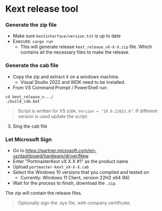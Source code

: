 # Kext release tool

### Generate the zip file
- Make sure `kextinterface/version.txt` is up to date
- Execute: `cargo run`  
  * This will generate release `kext_release_vX-X-X.zip` file. Which contains all the necessary files to make the release.  

### Generate the cab file
- Copy the zip and extract it on a windows machine.
  * Visual Studio 2022 and WDK need to be installed.
- From VS Command Prompt / PowerShell run:
```
cd kext_release_v.../
./build_cab.bat
```
> Script is written for VS `$SDK_Version = "10.0.22621.0"`. If different version is used update the script.

3. Sing the cab file

### Let Microsoft Sign
- Go to https://partner.microsoft.com/en-us/dashboard/hardware/driver/New
- Enter "PortmasterKext vX.X.X #1" as the product name
- Upload `portmaster-kext_vX-X-X.cab`
- Select the Windows 10 versions that you compiled and tested on
  - Currently: Windows 11 Client, version 22H2 x64 (Ni)
- Wait for the process to finish, download the `.zip`.

The zip will contain the release files.  
> Optionally sign the .sys file, with company certificate.
